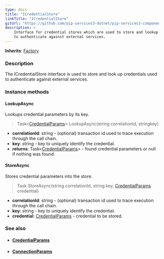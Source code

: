 ```yaml
---
type: docs
title: "ICredentialStore"
linkTitle: "ICredentialStore"
gitUrl: "https://github.com/pip-services3-dotnet/pip-services3-components-dotnet"
description: >
    Interface for credential stores which are used to store and lookup credentials
    to authenticate against external services.
---
```


**Inherits**: [Factory](../../build/factory)

### Description

The ICredentialStore interface is used to store and look up credentials used to authenticate against external services.

### Instance methods

#### LookupAsync
Lookups credential parameters by its key.

> Task<[CredentialParams](../credential_params)> LookupAsync(string correlationId, stringkey)

- **correlationId**: string - (optional) transaction id used to trace execution through the call chain.
- **key**: string - key to uniquely identify the credential.
- **returns**: Task<[CredentialParams](../credential_params)> - found credential parameters or null if nothing was found.


#### StoreAsync
Stores credential parameters into the store.

> Task StoreAsync(string correlationId, string key, [CredentialParams](../credential_params) credential)

- **correlationId**: string - (optional) transaction id used to trace execution through the call chain.
- **key**: string - key to uniquely identify the credential.
- **credential**: [CredentialParams](../credential_params) - credential to be stored.



### See also
- #### [CredentialParams](../credential_params)
- #### [ConnectionParams](../connection_params)
